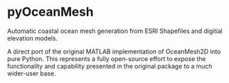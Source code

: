 # pyOceanMesh

Automatic coastal ocean mesh generation from ESRI Shapefiles and digitial elevation models. 

A direct port of the original MATLAB implementation of OceanMesh2D into pure Python. This represents a fully open-source effort to expose the functionality and capability presented in the original package to a much wider-user base.
